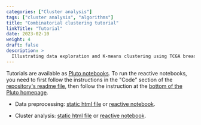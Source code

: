 ```yaml
---
categories: ["Cluster analysis"]
tags: ["cluster analysis", "algorithms"]
title: "Combinatorial clustering tutorial"
linkTitle: "Tutorial"
date: 2023-02-10
weight: 4
draft: false
description: >
  Illustrating data exploration and K-means clustering using TCGA breast cancer data.
---
```


Tutorials are available as [Pluto notebooks](https://plutojl.org/). To run the reactive notebooks, you need to first follow the instructions in the "Code" section of the [repository's readme file](https://github.com/tmichoel/genome-scale-modelling), then follow the instruction at the [bottom of the Pluto homepage](https://plutojl.org/).

- Data preprocessing: [static html file](/static/data-processing-TCGA-BRCA.html) or [reactive notebook](https://github.com/tmichoel/genome-scale-modelling/blob/main/code/notebooks/data-processing-TCGA-BRCA.jl).

- Cluster analysis: [static html file](/static/cluster-analysis-TCGA-BRCA.html) or [reactive notebook](https://github.com/tmichoel/genome-scale-modelling/blob/main/code/notebooks/cluster-analysis-TCGA-BRCA.jl).


